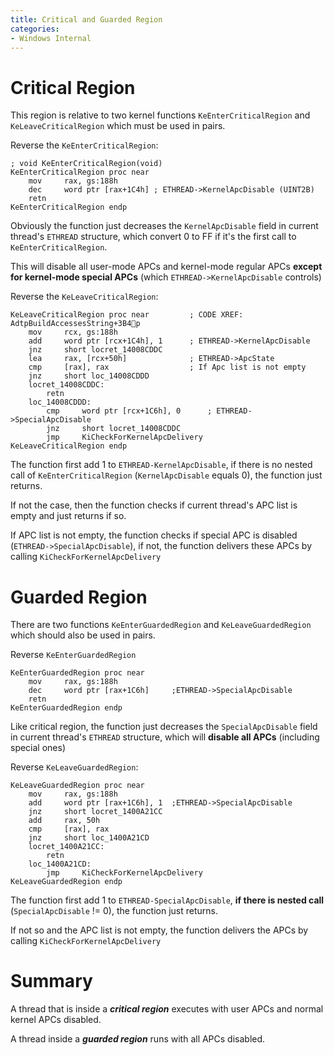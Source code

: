 ```yaml
---
title: Critical and Guarded Region
categories:
- Windows Internal
---
```


# Critical Region

This region is relative to two kernel functions `KeEnterCriticalRegion` and `KeLeaveCriticalRegion` which must be used in pairs.

Reverse the `KeEnterCriticalRegion`:

```assembly
; void KeEnterCriticalRegion(void)
KeEnterCriticalRegion proc near
    mov     rax, gs:188h
    dec     word ptr [rax+1C4h] ; ETHREAD->KernelApcDisable (UINT2B)
    retn
KeEnterCriticalRegion endp
```

Obviously the function just decreases the `KernelApcDisable` field in current thread's `ETHREAD` structure, which convert 0 to FF if it's the first call to `KeEnterCriticalRegion`.

This will disable all user-mode APCs and kernel-mode regular APCs **except for kernel-mode special APCs** (which `ETHREAD->KernelApcDisable` controls)

Reverse the `KeLeaveCriticalRegion`:

```assembly
KeLeaveCriticalRegion proc near         ; CODE XREF: AdtpBuildAccessesString+3B4p
    mov     rcx, gs:188h
    add     word ptr [rcx+1C4h], 1 		; ETHREAD->KernelApcDisable
    jnz     short locret_14008CDDC
    lea     rax, [rcx+50h]  			; ETHREAD->ApcState
    cmp     [rax], rax      			; If Apc list is not empty
    jnz     short loc_14008CDDD
    locret_14008CDDC:                      
        retn
    loc_14008CDDD:                          
        cmp     word ptr [rcx+1C6h], 0 		; ETHREAD->SpecialApcDisable
        jnz     short locret_14008CDDC
        jmp     KiCheckForKernelApcDelivery
KeLeaveCriticalRegion endp
```

The function first add 1 to `ETHREAD-KernelApcDisable`, if there is no nested call of `KeEnterCriticalRegion` (`KernelApcDisable` equals 0), the function just returns.

If not the case, then the function checks if current thread's APC list is empty and just returns if so.

If APC list is not empty, the function checks if special APC is disabled (`ETHREAD->SpecialApcDisable`), if not, the function delivers these APCs by calling `KiCheckForKernelApcDelivery`

# Guarded Region

There are two functions `KeEnterGuardedRegion` and `KeLeaveGuardedRegion` which should also be used in pairs.

Reverse `KeEnterGuardedRegion`

```assembly
KeEnterGuardedRegion proc near
    mov     rax, gs:188h
    dec     word ptr [rax+1C6h]		;ETHREAD->SpecialApcDisable
    retn
KeEnterGuardedRegion endp
```

Like critical region, the function just decreases  the `SpecialApcDisable` field in current thread's `ETHREAD` structure, which will **disable all APCs** (including special ones)

Reverse `KeLeaveGuardedRegion`:

```assembly
KeLeaveGuardedRegion proc near          
    mov     rax, gs:188h
    add     word ptr [rax+1C6h], 1	;ETHREAD->SpecialApcDisable
    jnz     short locret_1400A21CC
    add     rax, 50h
    cmp     [rax], rax
    jnz     short loc_1400A21CD
    locret_1400A21CC:                       
    	retn
    loc_1400A21CD:                          
    	jmp     KiCheckForKernelApcDelivery
KeLeaveGuardedRegion endp
```

The function first add 1 to `ETHREAD-SpecialApcDisable`, **if there is nested call** (`SpecialApcDisable` != 0), the function just returns.

If not so and the APC list is not empty, the function delivers the APCs  by calling `KiCheckForKernelApcDelivery`

# Summary

A thread that is inside a ***critical region*** executes with user APCs and normal kernel APCs disabled.

A thread inside a ***guarded region*** runs with all APCs disabled.

